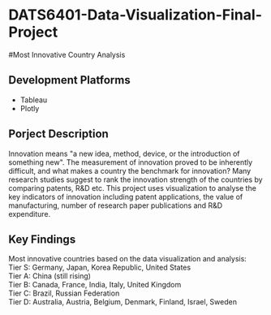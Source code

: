 # DATS6401-Data-Visualization-Final-Project
#Most Innovative Country Analysis

## Development Platforms
* Tableau
* Plotly

## Porject Description
Innovation means "a new idea, method, device, or the introduction of something new". The measurement of innovation proved to be inherently difficult, and what makes a country the benchmark for innovation? Many research studies suggest to rank the innovation strength of the countries by comparing patents, R&D etc. This project uses visualization to analyse the key indicators of innovation including patent applications, the value of manufacturing, number of research paper publications and R&D expenditure. 

## Key Findings
Most innovative countries based on the data visualization and analysis:   
Tier S: Germany, Japan, Korea Republic, United States   
Tier A: China (still rising)   
Tier B: Canada, France, India, Italy, United Kingdom   
Tier C: Brazil, Russian Federation   
Tier D: Australia, Austria, Belgium, Denmark, Finland, Israel, Sweden   
